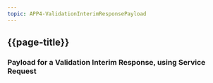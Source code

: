 ```yaml
---
topic: APP4-ValidationInterimResponsePayload
---
```


## {{page-title}}

### Payload for a Validation Interim Response, using Service Request